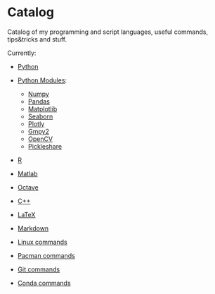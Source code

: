 # Catalog
Catalog of my programming and script languages, useful commands, tips&tricks and stuff.

Currently:

- [Python](./python-catalog)
- [Python Modules](./python-modules/):
  - [Numpy](./python-modules/python-numpy-catalog)
  - [Pandas](./python-modules/python-pandas-catalog)
  - [Matplotlib](./python-modules/python-matplotlib-catalog)
  - [Seaborn](./python-modules/python-seaborn-catalog)
  - [Plotly](./python-modules/python-plotly-catalog)
  - [Gmpy2](./python-modules/python-gmpy2-catalog)
  - [OpenCV](./python-modules/python-opencv-catalog)
  - [Pickleshare](./python-modules/python-pickleshare-catalog)

  

- [R](./r-catalog)
- [Matlab](./matlab-catalog)
- [Octave](./octave-catalog)

  

- [C++](./cpp-catalog)

  

- [LaTeX](./latex-catalog)
- [Markdown](./markdown-catalog)

  

- [Linux commands](./linux-catalog)
- [Pacman commands](./pacman-catalog)
- [Git commands](./git-catalog)
- [Conda commands](./conda-catalog)
